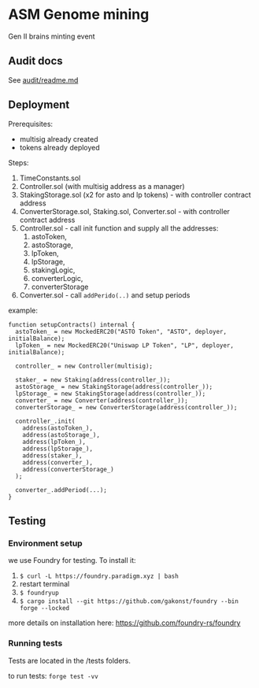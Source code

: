 # ASM Genome mining

Gen II brains minting event

## Audit docs

See [audit/readme.md](audit/readme.md)

## Deployment

Prerequisites:

- multisig already created
- tokens already deployed

Steps:

1. TimeConstants.sol
2. Controller.sol (with multisig address as a manager)
3. StakingStorage.sol (x2 for asto and lp tokens) - with controller contract address
4. ConverterStorage.sol, Staking.sol, Converter.sol - with controller contract address
5. Controller.sol - call init function and supply all the addresses:
   1. astoToken,
   2. astoStorage,
   3. lpToken,
   4. lpStorage,
   5. stakingLogic,
   6. converterLogic,
   7. converterStorage
6. Converter.sol - call `addPerido(..)` and setup periods

example:

```
function setupContracts() internal {
  astoToken_ = new MockedERC20("ASTO Token", "ASTO", deployer, initialBalance);
  lpToken_ = new MockedERC20("Uniswap LP Token", "LP", deployer, initialBalance);

  controller_ = new Controller(multisig);

  staker_ = new Staking(address(controller_));
  astoStorage_ = new StakingStorage(address(controller_));
  lpStorage_ = new StakingStorage(address(controller_));
  converter_ = new Converter(address(controller_));
  converterStorage_ = new ConverterStorage(address(controller_));

  controller_.init(
    address(astoToken_),
    address(astoStorage_),
    address(lpToken_),
    address(lpStorage_),
    address(staker_),
    address(converter_),
    address(converterStorage_)
  );

  converter_.addPeriod(...);
}
```

## Testing

### Environment setup

we use Foundry for testing.
To install it: <br>

1. `$ curl -L https://foundry.paradigm.xyz | bash`
2. restart terminal
3. `$ foundryup`
4. `$ cargo install --git https://github.com/gakonst/foundry --bin forge --locked`

more details on installation here: https://github.com/foundry-rs/foundry

### Running tests

Tests are located in the /tests folders.

to run tests:
`forge test -vv`
